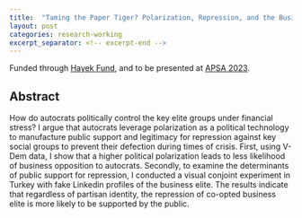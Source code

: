 ```yaml
---
title:  "Taming the Paper Tiger? Polarization, Repression, and the Business Elite under Autocracies"
layout: post
categories: research-working
excerpt_separator: <!-- excerpt-end -->
---
```

Funded through [Hayek Fund](https://www.theihs.org/funding-opportunities/?modal-id=modal-17521), and to be presented at [APSA 2023](https://connect.apsanet.org/apsa2023/). 

<!-- excerpt-end -->

## Abstract 
How do autocrats politically control the key elite groups under financial stress? I argue that autocrats leverage polarization as a political technology to manufacture public support and legitimacy for repression against key social groups to prevent their defection during times of crisis. First, using V-Dem data, I show that a higher political polarization leads to less likelihood of business opposition to autocrats. Secondly, to examine the determinants of public support for repression, I conducted a visual conjoint experiment in Turkey with fake Linkedin profiles of the business elite. The results indicate that regardless of partisan identity, the repression of co-opted business elite is more likely to be supported by the public.
